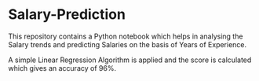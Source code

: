 # Salary-Prediction

This repository contains a Python notebook which helps in analysing the Salary trends and predicting Salaries on the basis of Years of Experience.

A simple Linear Regression Algorithm is applied and the score is calculated which gives an accuracy of 96%.
